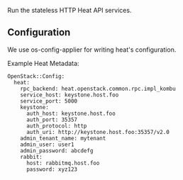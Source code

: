 Run the stateless HTTP Heat API services.

Configuration
-------------

We use os-config-applier for writing heat's configuration.

Example Heat Metadata:

    OpenStack::Config:
      heat:
        rpc_backend: heat.openstack.common.rpc.impl_kombu
        service_host: keystone.host.foo
        service_port: 5000
        keystone:
          auth_host: keystone.host.foo
          auth_port: 35357
          auth_protocol: http
          auth_uri: http://keystone.host.foo:35357/v2.0
        admin_tenant_name: mytenant
        admin_user: user1
        admin_password: abcdefg
        rabbit:
          host: rabbitmq.host.foo
          password: xyz123
